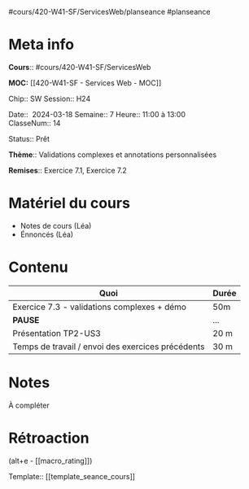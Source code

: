 #cours/420-W41-SF/ServicesWeb/planseance #planseance
# Meta info

**Cours**:: #cours/420-W41-SF/ServicesWeb 

**MOC:** [[420-W41-SF - Services Web - MOC]]

Chip:: <span class="chip cours-2">SW</span>
Session:: H24

Date::  2024-03-18 
Semaine:: 7
Heure:: 11:00 à 13:00  
ClasseNum:: 14

Status:: <span class="chip ready">Prêt</span>

**Thème**:: Validations complexes et annotations personnalisées

**Remises**:: Exercice 7.1, Exercice 7.2

# Matériel du cours
* Notes de cours (Léa)
* Énnoncés (Léa)
# Contenu

| Quoi                                              | Durée |
| ------------------------------------------------- | ----- |
| Exercice 7.3 - validations complexes + démo       | 50m   |
| **PAUSE**                                         | ...   |
| Présentation TP2-US3                              | 20 m  |
| Temps de travail / envoi des exercices précédents | 30 m  |
# Notes
À compléter

# Rétroaction
(alt+e - [[macro_rating]])

Template:: [[template_seance_cours]]
